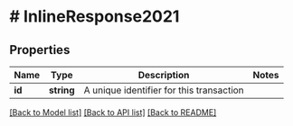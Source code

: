 # # InlineResponse2021

## Properties

Name | Type | Description | Notes
------------ | ------------- | ------------- | -------------
**id** | **string** | A unique identifier for this transaction | 

[[Back to Model list]](../../README.md#documentation-for-models) [[Back to API list]](../../README.md#documentation-for-api-endpoints) [[Back to README]](../../README.md)


